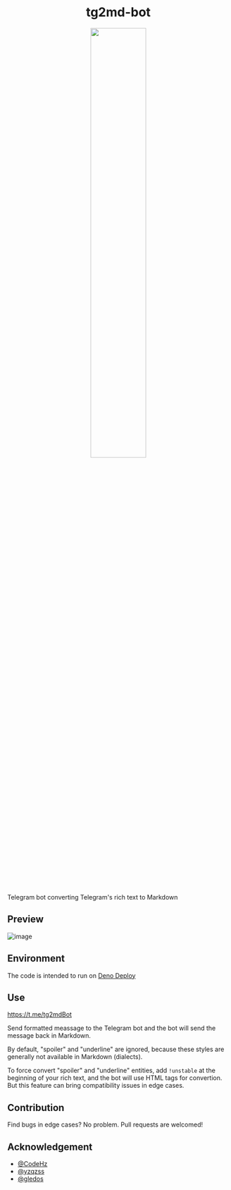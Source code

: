 
<h1 align="center">tg2md-bot</h1>

<p align="center">
<img width="50%" src="https://user-images.githubusercontent.com/8279655/216827515-bae89bc8-d00b-4b49-b913-747c31c89d1a.jpg">
</p>

Telegram bot converting Telegram's rich text to Markdown

## Preview

![image](https://user-images.githubusercontent.com/8279655/181170278-ff3b3f6e-f51a-4977-90ba-502ff1768bb1.png)

## Environment

The code is intended to run on [Deno Deploy](https://deno.com/deploy)

## Use

https://t.me/tg2mdBot

Send formatted meassage to the Telegram bot and the bot will send the message back in Markdown.

By default, "spoiler" and "underline" are ignored, because these styles are generally not available in Markdown (dialects).

To force convert "spoiler" and "underline" entities, add `!unstable` at the beginning of your rich text, and the bot will use HTML tags for convertion. But this feature can bring compatibility issues in edge cases.

## Contribution

Find bugs in edge cases? No problem. Pull requests are welcomed!

## Acknowledgement

- [@CodeHz](https://github.com/codehz/)
- [@yzqzss](https://github.com/yzqzss/) 
- [@gledos](https://github.com/gledos)
